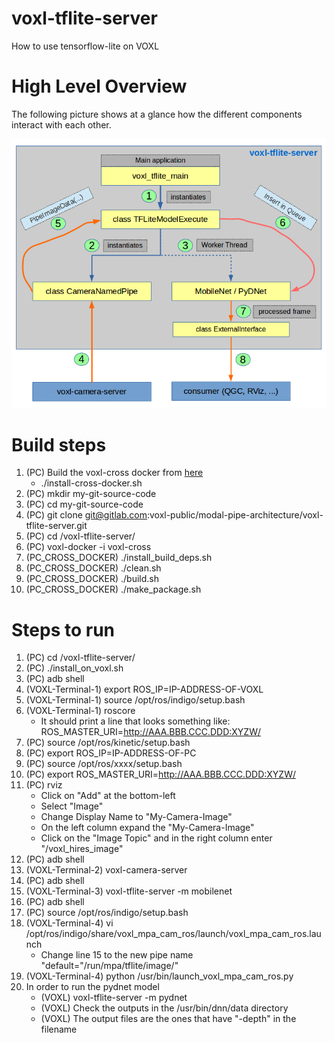 # voxl-tflite-server

How to use tensorflow-lite on VOXL

High Level Overview
===================
The following picture shows at a glance how the different components interact with each other.

![](images/voxl-tflite-server.png)

Build steps
===========
1. (PC) Build the voxl-cross docker from [here](https://gitlab.com/voxl-public/utilities/voxl-docker)
    * ./install-cross-docker.sh
1. (PC) mkdir my-git-source-code
1. (PC) cd my-git-source-code
1. (PC) git clone git@gitlab.com:voxl-public/modal-pipe-architecture/voxl-tflite-server.git
1. (PC) cd <path-to>/voxl-tflite-server/
1. (PC) voxl-docker -i voxl-cross
1. (PC_CROSS_DOCKER) ./install_build_deps.sh
1. (PC_CROSS_DOCKER) ./clean.sh
1. (PC_CROSS_DOCKER) ./build.sh
1. (PC_CROSS_DOCKER) ./make_package.sh

Steps to run
============
1. (PC) cd <path-to>/voxl-tflite-server/
1. (PC) ./install_on_voxl.sh
1. (PC) adb shell
1. (VOXL-Terminal-1) export ROS_IP=IP-ADDRESS-OF-VOXL
1. (VOXL-Terminal-1) source /opt/ros/indigo/setup.bash
1. (VOXL-Terminal-1) roscore
    * It should print a line that looks something like: ROS_MASTER_URI=http://AAA.BBB.CCC.DDD:XYZW/
1. (PC) source /opt/ros/kinetic/setup.bash
1. (PC) export ROS_IP=IP-ADDRESS-OF-PC
1. (PC) source /opt/ros/xxxx/setup.bash
1. (PC) export ROS_MASTER_URI=http://AAA.BBB.CCC.DDD:XYZW/
1. (PC) rviz
    - Click on "Add" at the bottom-left
    - Select "Image"
    - Change Display Name to "My-Camera-Image"
    - On the left column expand the "My-Camera-Image"
    - Click on the "Image Topic" and in the right column enter "/voxl_hires_image" 
1. (PC) adb shell
1. (VOXL-Terminal-2) voxl-camera-server
1. (PC) adb shell
1. (VOXL-Terminal-3) voxl-tflite-server -m mobilenet
1. (PC) adb shell
1. (PC) source /opt/ros/indigo/setup.bash
1. (VOXL-Terminal-4) vi /opt/ros/indigo/share/voxl_mpa_cam_ros/launch/voxl_mpa_cam_ros.launch
    * Change line 15 to the new pipe name "default="/run/mpa/tflite/image/"    
1. (VOXL-Terminal-4) python /usr/bin/launch_voxl_mpa_cam_ros.py
1. In order to run the pydnet model
    * (VOXL) voxl-tflite-server -m pydnet
    * (VOXL) Check the outputs in the /usr/bin/dnn/data directory
    * (VOXL) The output files are the ones that have "-depth" in the filename

